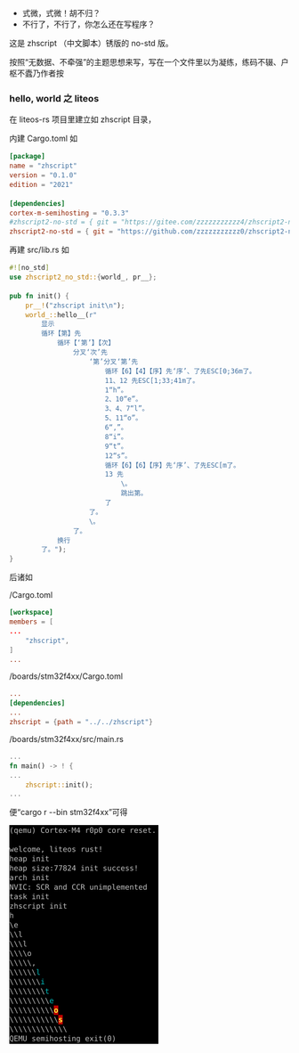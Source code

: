 + 式微，式微！胡不归？
+ 不行了，不行了，你怎么还在写程序？

这是 zhscript （中文脚本）锈版的 no-std 版。

按照“无数据、不牵强”的主题思想来写，写在一个文件里以为凝练，练码不辍、户枢不蠹乃作者按

### hello, world 之 liteos

在 liteos-rs 项目里建立如 zhscript 目录，

内建 Cargo.toml 如
```toml
[package]
name = "zhscript"
version = "0.1.0"
edition = "2021"

[dependencies]
cortex-m-semihosting = "0.3.3"
#zhscript2-no-std = { git = "https://gitee.com/zzzzzzzzzzz4/zhscript2-no-std-rust" }
zhscript2-no-std = { git = "https://github.com/zzzzzzzzzzz0/zhscript2-no-std-rust" }
```

再建 src/lib.rs 如
```rust
#![no_std]
use zhscript2_no_std::{world_, pr__};

pub fn init() {
	pr__!("zhscript init\n");
	world_::hello__(r"
		显示
		循环【第】先
			循环【‘第’】【次】
				分叉‘次’先
					‘第’分叉‘第’先
						循环【6】【4】【序】先‘序’、了先ESC[0;36m了。
						11、12 先ESC[1;33;41m了。
						1“h”。
						2、10“e”。
						3、4、7“l”。
						5、11“o”。
						6“,”。
						8“i”。
						9“t”。
						12“s”。
						循环【6】【6】【序】先‘序’、了先ESC[m了。
						13 先
							\。
							跳出第。
						了
					了。
					\。
				了。
			换行
		了。");
}
```

后诸如

/Cargo.toml
```toml
[workspace]
members = [
...
    "zhscript",
]
...
```

/boards/stm32f4xx/Cargo.toml
```toml
...
[dependencies]
...
zhscript = {path = "../../zhscript"}
```

/boards/stm32f4xx/src/main.rs
```rust
...
fn main() -> ! {
...
	zhscript::init();
...
```

便“cargo r --bin stm32f4xx”可得

![image](helloliteos.png)

